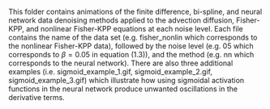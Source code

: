 This folder contains animations of the finite difference, bi-spline, and neural network data denoising methods applied to the advection diffusion, Fisher-KPP, and nonlinear Fisher-KPP equations at each noise level.
Each file contains the name of the data set (e.g. fisher_nonlin which corresponds to the nonlinear Fisher-KPP data), followed by the noise level (e.g. 05 which corresponds to $\beta = 0.05$ in equation (1.3)), and the method (e.g. nn which corresponds to the neural network).
There are also three additional examples (i.e. sigmoid_example_1.gif, sigmoid_example_2.gif, sigmoid_example_3.gif) which illustrate how using sigmoidal activation functions in the neural network produce unwanted oscillations in the derivative terms.
